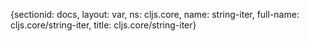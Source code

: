 {sectionid: docs, layout: var, ns: cljs.core, name: string-iter, full-name: cljs.core/string-iter,
  title: cljs.core/string-iter}
